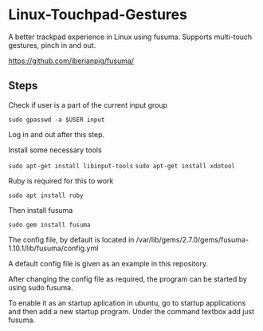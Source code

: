 # Linux-Touchpad-Gestures

A better trackpad experience in Linux using fusuma. Supports multi-touch gestures, pinch in and out.

https://github.com/iberianpig/fusuma/

Steps
------

Check if user is a part of the current input group

```sudo gpasswd -a $USER input  ```

Log in and out after this step.

Install some necessary tools

```sudo apt-get install libinput-tools```
```sudo apt-get install xdotool```


Ruby is required for this to work

```sudo apt install ruby```

Then install fusuma

```sudo gem install fusuma  ```


The config file, by default is located in /var/lib/gems/2.7.0/gems/fusuma-1.10.1/lib/fusuma/config.yml

A default config file is given as an example in this repository.

After changing the config file as required, the program can be started by using sudo fusuma.

To enable it as an startup aplication in ubuntu, go to startup applications and then add a new startup program.
Under the command textbox add just fusuma.










